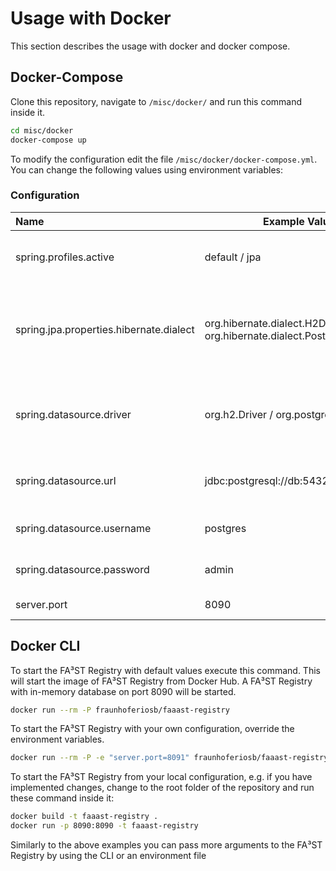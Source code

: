# Usage with Docker

This section describes the usage with docker and docker compose.

## Docker-Compose

Clone this repository, navigate to `/misc/docker/` and run this command inside it.

```sh
cd misc/docker
docker-compose up
```

To modify the configuration edit the file `/misc/docker/docker-compose.yml`.
You can change the following values using environment variables:

### Configuration

| Name                                    | Example Value                                                             | Description                                                  |
|:----------------------------------------|---------------------------------------------------------------------------|--------------------------------------------------------------|
| spring.profiles.active                  | default / jpa                                                             | in-memory or jpa database connection                    |
| spring.jpa.properties.hibernate.dialect | org.hibernate.dialect.H2Dialect / org.hibernate.dialect.PostgreSQLDialect | the hibernate dialect to be used for the database connection |
| spring.datasource.driver                | org.h2.Driver / org.postgresql.Driver                                     | the JDBC driver to be used for the database connection       |
| spring.datasource.url                   | jdbc:postgresql://db:5432/postgres                                        | url of the internal or external database                     |
| spring.datasource.username              | postgres                                                                  | username for the database                                    |
| spring.datasource.password              | admin                                                                     | password for the database                                    |
| server.port                             | 8090                                                                      | port of the Registry                                         |

## Docker CLI

To start the FA³ST Registry with default values execute this command. This will start the image of FA³ST Registry from Docker Hub.
A FA³ST Registry with in-memory database on port 8090 will be started.

```sh
docker run --rm -P fraunhoferiosb/faaast-registry
```

To start the FA³ST Registry with your own configuration, override the environment variables.

```sh
docker run --rm -P -e "server.port=8091" fraunhoferiosb/faaast-registry
```

To start the FA³ST Registry from your local configuration, e.g. if you have implemented changes, change to the root folder of the repository and run these command inside it:

```sh
docker build -t faaast-registry .
docker run -p 8090:8090 -t faaast-registry
```

Similarly to the above examples you can pass more arguments to the FA³ST Registry by using the CLI or an environment file
